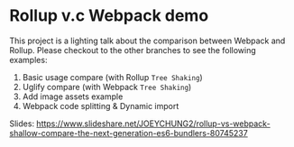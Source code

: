 # Rollup v.c Webpack demo

This project is a lighting talk about the comparison between Webpack and Rollup. Please checkout to the other branches to see the following examples:

1. Basic usage compare (with Rollup `Tree Shaking`)
2. Uglify compare (with Webpack `Tree Shaking`)
3. Add image assets example
4. Webpack code splitting & Dynamic import

Slides: https://www.slideshare.net/JOEYCHUNG2/rollup-vs-webpack-shallow-compare-the-next-generation-es6-bundlers-80745237